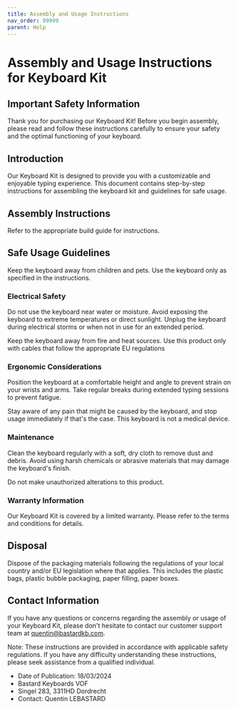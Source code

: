 ```yaml
---
title: Assembly and Usage Instructions
nav_order: 99999
parent: Help
---
```


# Assembly and Usage Instructions for Keyboard Kit

## Important Safety Information

Thank you for purchasing our Keyboard Kit! Before you begin assembly, please read and follow these instructions carefully to ensure your safety and the optimal functioning of your keyboard.

## Introduction

Our Keyboard Kit is designed to provide you with a customizable and enjoyable typing experience. This document contains step-by-step instructions for assembling the keyboard kit and guidelines for safe usage.

## Assembly Instructions

Refer to the appropriate build guide for instructions.

## Safe Usage Guidelines

Keep the keyboard away from children and pets. Use the keyboard only as specified in the instructions.

### Electrical Safety

Do not use the keyboard near water or moisture.
Avoid exposing the keyboard to extreme temperatures or direct sunlight.
Unplug the keyboard during electrical storms or when not in use for an extended period.

Keep the keyboard away from fire and heat sources.
Use this product only with cables that follow the appropriate EU regulations

### Ergonomic Considerations

Position the keyboard at a comfortable height and angle to prevent strain on your wrists and arms.
Take regular breaks during extended typing sessions to prevent fatigue.

Stay aware of any pain that might be caused by the keyboard, and stop usage immediately if that's the case. This keyboard is not a medical device.

### Maintenance

Clean the keyboard regularly with a soft, dry cloth to remove dust and debris.
Avoid using harsh chemicals or abrasive materials that may damage the keyboard's finish.

Do not make unauthorized alterations to this product.

### Warranty Information

Our Keyboard Kit is covered by a limited warranty. Please refer to the terms and conditions for details.

## Disposal

Dispose of the packaging materials following the regulations of your local country and/or EU legislation where that applies. This includes the plastic bags, plastic bubble packaging, paper filling, paper boxes.

## Contact Information

If you have any questions or concerns regarding the assembly or usage of your Keyboard Kit, please don't hesitate to contact our customer support team at quentin@bastardkb.com.

Note: These instructions are provided in accordance with applicable safety regulations. If you have any difficulty understanding these instructions, please seek assistance from a qualified individual.

- Date of Publication: 18/03/2024
- Bastard Keyboards VOF
- Singel 283, 3311HD Dordrecht
- Contact: Quentin LEBASTARD